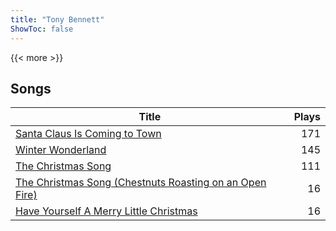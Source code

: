 ```yaml
---
title: "Tony Bennett"
ShowToc: false
---
```


{{< more >}}

## Songs
Title | Plays 
----- | -----: 
[Santa Claus Is Coming to Town](/songs/santa-claus-is-coming-to-town) | 171
[Winter Wonderland](/songs/winter-wonderland) | 145
[The Christmas Song](/songs/the-christmas-song) | 111
[The Christmas Song (Chestnuts Roasting on an Open Fire)](/songs/the-christmas-song-chestnuts-roasting-on-an-open-fire) | 16
[Have Yourself A Merry Little Christmas](/songs/have-yourself-a-merry-little-christmas) | 16

